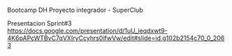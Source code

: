 Bootcamp DH
Proyecto integrador - SuperClub


Presentacion Sprint#3
https://docs.google.com/presentation/d/1uU_ieqdxwt9-4K6pAPcWTBvC7qVXIryCcyhrs0ifwVw/edit#slide=id.g102b2154c70_0_2063
